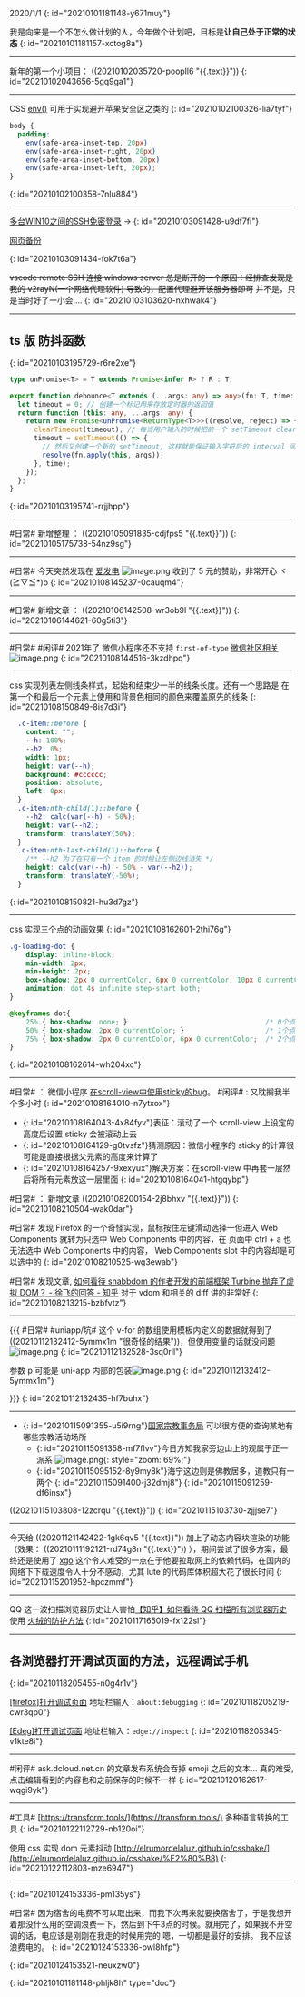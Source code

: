 2020/1/1
{: id="20210101181148-y671muy"}

我是向来是一个不怎么做计划的人，今年做个计划吧，目标是**让自己处于正常的状态**
{: id="20210101181157-xctog8a"}

---

新年的第一个小项目： ((20210102035720-poopll6 "{{.text}}"))
{: id="20210102043656-5gq9ga1"}

---

CSS [env()](https://developer.mozilla.org/zh-CN/docs/Web/CSS/env()) 可用于实现避开苹果安全区之类的
{: id="20210102100326-lia7tyf"}

```css
body {
  padding:
    env(safe-area-inset-top, 20px)
    env(safe-area-inset-right, 20px)
    env(safe-area-inset-bottom, 20px)
    env(safe-area-inset-left, 20px);
}
```
{: id="20210102100358-7nlu884"}

---

[多台WIN10之间的SSH免密登录](https://zhuanlan.zhihu.com/p/111812831) ->
{: id="20210103091428-u9df7fi"}

<a href="./备份/多台WIN10之间的SSH免密登录.html" target="_blank">网页备份</a>

{: id="20210103091434-fok7t6a"}

~~vscode remote SSH 连接 windows server 总是断开的一个原因：经排查发现是我的 v2rayN(一个网络代理软件) 导致的，配置代理避开该服务器即可~~ 并不是，只是当时好了一小会....
{: id="20210103103620-nxhwak4"}

---

## ts 版 防抖函数
{: id="20210103195729-r6re2xe"}

```typescript
type unPromise<T> = T extends Promise<infer R> ? R : T;

export function debounce<T extends (...args: any) => any>(fn: T, time: number) {
  let timeout = 0; // 创建一个标记用来存放定时器的返回值
  return function (this: any, ...args: any) {
    return new Promise<unPromise<ReturnType<T>>>((resolve, reject) => {
      clearTimeout(timeout); // 每当用户输入的时候把前一个 setTimeout clear 掉
      timeout = setTimeout(() => {
        // 然后又创建一个新的 setTimeout, 这样就能保证输入字符后的 interval 间隔内如果还有字符输入的话，就不会执行 fn 函数
        resolve(fn.apply(this, args));
      }, time);
    });
  };
}
```
{: id="20210103195741-rrjjhpp"}

---

#日常# 新增整理 ： ((20210105091835-cdjfps5 "{{.text}}"))
{: id="20210105175738-54nz9sg"}

---

#日常# 今天突然发现在 [爱发电](https://afdian.net/@llej0) ![image.png](assets/20210106095615-4g64xir-image.png) 收到了 5 元的赞助，非常开心 ヾ(≧▽≦*)o
{: id="20210108145237-0cauqm4"}

---

#日常# 新增文章 ： ((20210106142508-wr3ob9l "{{.text}}"))
{: id="20210106144621-60g5ti3"}

---

#日常# #闲评# 2021年了 微信小程序还不支持 `first-of-type` [微信社区相关](https://developers.weixin.qq.com/community/develop/doc/f13869b5f072904c7e9338f9089582d5) ![image.png](assets/20210108144652-tdxu3mh-image.png)
{: id="20210108144516-3kzdhpq"}

---

css 实现列表左侧线条样式，起始和结束少一半的线条长度。还有一个思路是 在第一个和最后一个元素上使用和背景色相同的颜色来覆盖原先的线条
{: id="20210108150849-8is7d3i"}

```css
  .c-item::before {
    content: "";
    --h: 100%;
    --h2: 0%;
    width: 1px;
    height: var(--h);
    background: #cccccc;
    position: absolute;
    left: 0px;
  }
  .c-item:nth-child(1)::before {
    --h2: calc(var(--h) - 50%);
    height: var(--h2);
    transform: translateY(50%);
  }
  .c-item:nth-last-child(1)::before {
    /** --h2 为了在只有一个 item 的时候让左侧边线消失 */
    height: calc(var(--h) - 50% - var(--h2));
    transform: translateY(-50%);
  }
```
{: id="20210108150821-hu3d7gz"}

---

css 实现三个点的动画效果
{: id="20210108162601-2thi76g"}

```css
.g-loading-dot {
	display: inline-block;
	min-width: 2px;
	min-height: 2px;
	box-shadow: 2px 0 currentColor, 6px 0 currentColor, 10px 0 currentColor;
	animation: dot 4s infinite step-start both; 
}

@keyframes dot{
	25% { box-shadow: none; }                                  /* 0个点 */
	50% { box-shadow: 2px 0 currentColor; }                    /* 1个点 */
	75% { box-shadow: 2px 0 currentColor, 6px 0 currentColor;  /* 2个点 */ }
}
```
{: id="20210108162614-wh204xc"}

---

#日常# ： 微信小程序 [在scroll-view中使用sticky的bug](https://developers.weixin.qq.com/community/develop/article/doc/000202ebeb046859fc99548c756813)。 #闲评# : 又耽搁我半个多小时
{: id="20210108164010-n7ytxox"}

- {: id="20210108164043-4x84fyv"}表征：滚动了一个 scroll-view 上设定的高度后设置 sticky 会被滚动上去
- {: id="20210108164129-g0tvsfz"}猜测原因：微信小程序的 sticky 的计算很可能是直接根据父元素的高度来计算了
- {: id="20210108164257-9xexyux"}解决方案：在scroll-view 中再套一层然后将所有元素放这一层里面
{: id="20210108164041-htgqybp"}

#日常# ： 新增文章 ((20210108200154-2j8bhxv "{{.text}}"))
{: id="20210108210504-wak0dar"}

#日常# 发现 Firefox 的一个奇怪实现，鼠标按住左键滑动选择一但进入 Web Components 就转为只选中 Web Components 中的内容，在 页面中 ctrl + a 也无法选中  Web Components 中的内容， Web Components slot 中的内容却是可以选中的
{: id="20210108210525-wg3ewab"}

#日常# 发现文章,  [如何看待 snabbdom 的作者开发的前端框架 Turbine 抛弃了虚拟 DOM？ - 徐飞的回答 - 知乎](https://www.zhihu.com/question/59953136/answer/170843322) 对于 vdom 和相关的 diff 讲的非常好
{: id="20210108213215-bzbfvtz"}

---

{{{
#日常# #uniapp/坑#  这个 v-for 的数组使用模板内定义的数据就得到了((20210112132412-5ymmx1m "很奇怪的结果"))，但使用变量的话就没问题![image.png](assets/20210112132147-6f698mp-image.png)
{: id="20210112132528-3sq0rll"}

参数 p 可能是 uni-app 内部的包装![image.png](assets/20210112132135-11ysdg0-image.png)
{: id="20210112132412-5ymmx1m"}

}}}
{: id="20210112132435-hf7buhx"}

---

- {: id="20210115091355-u5i9rng"}[国家宗教事务局](http://www.sara.gov.cn/zjhdcsjbxx/index.jhtml) 可以很方便的查询某地有哪些宗教活动场所
  - {: id="20210115091358-mf7flvv"}今日方知我家旁边山上的观属于正一派系  ![image.png](assets/20210115091533-isu6376-image.png){: style="zoom: 69%;"}
  - {: id="20210115095152-8y9my8k"}海宁这边则是佛教居多，道教只有一两个
  {: id="20210115091400-j32dmj8"}
{: id="20210115091259-df6insx"}

((20210115103808-12zcrqu "{{.text}}"))
{: id="20210115103730-zjjjse7"}

---

今天给 ((20201121142422-1gk6qv5 "{{.text}}")) 加上了动态内容块渲染的功能（效果： ((20210111192121-rd74g8n "{{.text}}")) ），期间尝试了很多方案，最终还是使用了 [xgo](https://github.com/karalabe/xgo) 这个令人难受的一点在于他要拉取网上的依赖代码，在国内的网络下下载速度令人十分不感动，尤其 lute 的代码库体积超大花了很长时间
{: id="20210115201952-hpczmmf"}

---

QQ 这一波扫描浏览器历史让人害怕[【知乎】如何看待 QQ 扫描所有浏览器历史](https://www.zhihu.com/question/439768601) 使用 [火绒的防护方法](https://www.zhihu.com/question/439768601/answer/1682468108)
{: id="20210117165019-fx122sl"}

---

## 各浏览器打开调试页面的方法，远程调试手机
{: id="20210118205455-n0g4r1v"}

[[firefox]打开调试页面](https://developer.mozilla.org/zh-CN/docs/Tools/about:debugging#%E6%89%93%E5%BC%80%E8%B0%83%E8%AF%95%E9%A1%B5%E9%9D%A2)  地址栏输入：`about:debugging`
{: id="20210118205219-cwr3qp0"}

[[Edeg]打开调试页面](https://docs.microsoft.com/zh-cn/microsoft-edge/devtools-guide-chromium/remote-debugging/#%E6%AD%A5%E9%AA%A42%E4%BB%8E%E5%BC%80%E5%8F%91%E8%AE%A1%E7%AE%97%E6%9C%BA%E8%B0%83%E8%AF%95-android-%E8%AE%BE%E5%A4%87%E4%B8%8A%E7%9A%84%E5%86%85%E5%AE%B9)  地址栏输入：`edge://inspect`
{: id="20210118205345-v1kte8i"}

---

#闲评# ask.dcloud.net.cn 的文章发布系统会吞掉 emoji 之后的文本... 真的难受, 点击编辑看到的内容也和之前保存的时候不一样
{: id="20210120162617-wqgi9yk"}

---

#工具# [https://transform.tools/](https://transform.tools/) 多种语言转换的工具
{: id="20210122112729-nb120oi"}

使用 css 实现 dom 元素抖动 [http://elrumordelaluz.github.io/csshake/](http://elrumordelaluz.github.io/csshake/%E2%80%B8)
{: id="20210122112803-mze6947"}

---

{: id="20210124153336-pm135ys"}

#日常# 因为宿舍的电费不可以取出来，而我下次再来就要换宿舍了，于是我想开着那没什么用的空调浪费一下，然后到下午3点的时候。就用完了，如果我不开空调的话，电应该是刚刚在我走的时候用完的
嗯，一切都是最好的安排。
我不应该浪费电的。
{: id="20210124153336-owl8hfp"}

{: id="20210124153521-neuxzw0"}


{: id="20210101181148-phljk8h" type="doc"}

